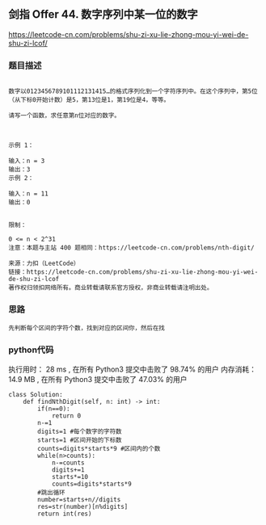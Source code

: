 ## 剑指 Offer 44. 数字序列中某一位的数字

https://leetcode-cn.com/problems/shu-zi-xu-lie-zhong-mou-yi-wei-de-shu-zi-lcof/



### 题目描述

```

数字以0123456789101112131415…的格式序列化到一个字符序列中。在这个序列中，第5位（从下标0开始计数）是5，第13位是1，第19位是4，等等。

请写一个函数，求任意第n位对应的数字。

 

示例 1：

输入：n = 3
输出：3
示例 2：

输入：n = 11
输出：0
 

限制：

0 <= n < 2^31
注意：本题与主站 400 题相同：https://leetcode-cn.com/problems/nth-digit/

来源：力扣（LeetCode）
链接：https://leetcode-cn.com/problems/shu-zi-xu-lie-zhong-mou-yi-wei-de-shu-zi-lcof
著作权归领扣网络所有。商业转载请联系官方授权，非商业转载请注明出处。
```



### 思路

```
先判断每个区间的字符个数，找到对应的区间你，然后在找
```



### python代码
执行用时：
28 ms
, 在所有 Python3 提交中击败了
98.74%
的用户
内存消耗：
14.9 MB
, 在所有 Python3 提交中击败了
47.03%
的用户
```
class Solution:
    def findNthDigit(self, n: int) -> int:
        if(n==0):
            return 0
        n-=1
        digits=1 #每个数字的字符数
        starts=1 #区间开始的下标数
        counts=digits*starts*9 #区间内的个数
        while(n>counts):
            n-=counts
            digits+=1
            starts*=10
            counts=digits*starts*9
        #跳出循环
        number=starts+n//digits
        res=str(number)[n%digits]
        return int(res)
```

